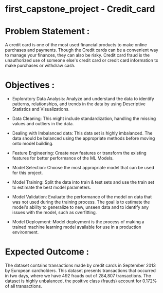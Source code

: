 # first_capstone_project - Credit_card

# Problem Statement :
A credit card is one of the most used financial products to make online purchases and payments. Though the Credit cards can be a convenient way to manage your finances, they can also be risky. Credit card fraud is the unauthorized use of someone else's credit card or credit card information to make purchases or withdraw cash. 
# Objectives :
* Exploratory Data Analysis:
Analyze and understand the data to identify patterns, relationships, and trends in the data by using Descriptive Statistics and Visualizations.  

* Data Cleaning:
This might include standardization, handling the missing values and outliers in the data.  

* Dealing with Imbalanced data: 
This data set is highly imbalanced. The data should be balanced using the appropriate methods before moving onto model building. 

* Feature Engineering: 
Create new features or transform the existing features for better performance of the ML Models.  

* Model Selection: 
Choose the most appropriate model that can be used for this project.  

* Model Training: 
Split the data into train & test sets and use the train set to estimate the best model parameters.  

* Model Validation:
Evaluate the performance of the model on data that was not used during the training process. The goal is to estimate the model's ability to generalize to new, unseen data and to identify any issues with the model, such as overfitting.  

* Model Deployment: 
Model deployment is the process of making a trained machine learning model available for use in a production environment.

# Expected Outcome :
The dataset contains transactions made by credit cards in September 2013 by European cardholders. This dataset presents transactions that occurred in two days, where we have 492 frauds out of 284,807 transactions. The dataset is highly unbalanced, the positive class (frauds) account for 0.172% of all transactions. 
